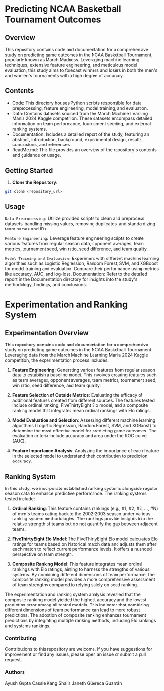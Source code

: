 # Predicting NCAA Basketball Tournament Outcomes

## Overview
This repository contains code and documentation for a comprehensive study on predicting game outcomes in the NCAA Basketball Tournament, popularly known as March Madness. Leveraging machine learning techniques, extensive feature engineering, and meticulous model evaluation, this study aims to forecast winners and losers in both the men's and women's tournaments with a high degree of accuracy.

## Contents
- Code: This directory houses Python scripts responsible for data preprocessing, feature engineering, model training, and evaluation.
- Data: Contains datasets sourced from the March Machine Learning Mania 2024 Kaggle competition. These datasets encompass detailed information on team performance, tournament seeding, and external ranking systems.
- Documentation: Includes a detailed report of the study, featuring an abstract, introduction, background, experimental design, results, conclusions, and references.
- ReadMe.md: This file provides an overview of the repository's contents and guidance on usage.

## Getting Started
1. **Clone the Repository:**
```bash
git clone <repository_url>
```

## Usage


`Data Preprocessing:` Utilize provided scripts to clean and preprocess datasets, handling missing values, removing duplicates, and standardizing team names and IDs.

`Feature Engineering:` Leverage feature engineering scripts to create various features from regular season data, opponent averages, team metrics, tournament seed, win ratio, seed difference, and team quality.

`Model Training and Evaluation:` Experiment with different machine learning algorithms such as Logistic Regression, Random Forest, SVM, and XGBoost for model training and evaluation. Compare their performance using metrics like accuracy, AUC, and log-loss.
Documentation: Refer to the detailed report in the Documentation directory for insights into the study's methodology, findings, and conclusions.

# Experimentation and Ranking System

## Experimentation Overview
This repository contains code and documentation for a comprehensive study on predicting game outcomes in the NCAA Basketball Tournament. Leveraging data from the March Machine Learning Mania 2024 Kaggle competition, the experimentation process includes:

1. **Feature Engineering**: Generating various features from regular season data to establish a baseline model. This involves creating features such as team averages, opponent averages, team metrics, tournament seed, win ratio, seed difference, and team quality.

2. **Feature Selection of Outside Metrics**: Evaluating the efficacy of additional features created from different sources. The features tested include ordinal ranking, FiveThirtyEight Elo model, and a composite ranking model that integrates mean ordinal rankings with Elo ratings.

3. **Model Evaluation and Selection**: Assessing different machine learning algorithms (Logistic Regression, Random Forest, SVM, and XGBoost) to determine the most effective model for predicting game outcomes. The evaluation criteria include accuracy and area under the ROC curve (AUC).

4. **Feature Importance Analysis**: Analyzing the importance of each feature in the selected model to understand their contribution to prediction accuracy.

## Ranking System
In this study, we incorporate established ranking systems alongside regular season data to enhance predictive performance. The ranking systems tested include:

1. **Ordinal Ranking**: This feature contains rankings (e.g., #1, #2, #3, ..., #N) of men's teams dating back to the 2002-2003 season under various ranking system methodologies. The rankings provide insights into the relative strength of teams but do not quantify the gap between adjacent teams.

2. **FiveThirtyEight Elo Model**: The FiveThirtyEight Elo model calculates Elo ratings for teams based on historical match data and adjusts them after each match to reflect current performance levels. It offers a nuanced perspective on team strength.

3. **Composite Ranking Model**: This feature integrates mean ordinal rankings with Elo ratings, aiming to harness the strengths of various systems. By combining different dimensions of team performance, the composite ranking model provides a more comprehensive assessment of team strengths compared to relying solely on seed ranking.

The experimentation and ranking system analysis revealed that the composite ranking model yielded the highest accuracy and the lowest prediction error among all tested models. This indicates that combining different dimensions of team performance can lead to more robust predictions. The adoption of composite ranking enhances tournament predictions by integrating multiple ranking methods, including Elo rankings and systems rankings.


### Contributing
Contributions to this repository are welcome. If you have suggestions for improvement or find any issues, please open an issue or submit a pull request.


### Authors
Ayush Gupta
Cassie Kang
Shaila Janeth Güereca Guzmán


